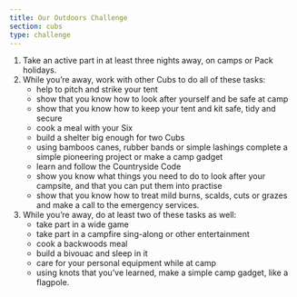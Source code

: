 ```yaml
---
title: Our Outdoors Challenge
section: cubs
type: challenge
---
```


1. Take an active part in at least three nights away, on camps or Pack holidays.
2. While you’re away, work with other Cubs to do all of these tasks:
	* help to pitch and strike your tent
	* show that you know how to look after yourself and be safe at camp
	* show that you know how to keep your tent and kit safe, tidy and secure
	* cook a meal with your Six
	* build a shelter big enough for two Cubs
	* using bamboos canes, rubber bands or simple lashings complete a simple pioneering project or make a camp gadget
	* learn and follow the Countryside Code
	* show you know what things you need to do to look after your campsite, and that you can put them into practise
	* show that you know how to treat mild burns, scalds, cuts or grazes and make a call to the emergency services.
3. While you’re away, do at least two of these tasks as well:
	* take part in a wide game
	* take part in a campfire sing-along or other entertainment
	* cook a backwoods meal
	* build a bivouac and sleep in it
	* care for your personal equipment while at camp
	* using knots that you’ve learned, make a simple camp gadget, like a flagpole.